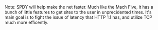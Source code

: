 

Note:
SPDY will help make the net faster. Much like the Mach Five, it has a bunch of little features to get sites to the user in unprecidented times. It's main goal is to fight the issue of latency that HTTP 1.1 has, and utilize TCP much more efficently.
